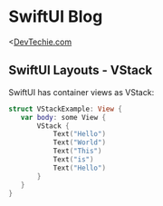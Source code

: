 # SwiftUI Blog

<[DevTechie.com](https://www.devtechie.com)


## SwiftUI Layouts - VStack

SwiftUI has container views as VStack:

```swift
struct VStackExample: View {
   var body: some View {
       VStack {
           Text("Hello")
           Text("World")
           Text("This")
           Text("is")
           Text("Hello")
       }
   }
}
```
